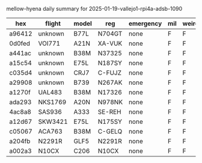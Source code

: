 mellow-hyena daily summary for 2025-01-19-vallejo1-rpi4a-adsb-1090

|hex|flight|model|reg|emergency|mil|weirdo|
|--|--|--|--|--|--|--|
|a96412|unknown|B77L|N704GT|none|F|F|
|0d0fed|VOI771|A21N|XA-VUK|none|F|F|
|a441ac|unknown|B38M|N37325|none|F|F|
|a15c54|unknown|E75L|N187SY|none|F|F|
|c035d4|unknown|CRJ7|C-FUJZ|none|F|F|
|a29908|unknown|B739|N267AK|none|F|F|
|a1270f|UAL483|B38M|N17326|none|F|F|
|ada293|NKS1769|A20N|N978NK|none|F|F|
|4ac8a8|SAS936|A333|SE-REH|none|F|F|
|a12d67|SKW3421|E75L|N175SY|none|F|F|
|c05067|ACA763|B38M|C-GELQ|none|F|F|
|a204fb|N2291R|GLF5|N2291R|none|F|F|
|a002a3|N10CX|C206|N10CX|none|F|F|
